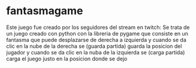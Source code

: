 # fantasmagame

Este juego fue creado por los seguidores del stream en twitch:
Se trata de un juego creado con python con la libreria de pygame
que consiste en un fantasma que puede desplazarse de derecha a izquierda
y cuando se da clic en la nube de la derecha se (guarda partida) guarda la posicion del jugador
y cuando se da clic en la nuba de la izquierda se (carga partida) carga el juego justo en la posicion donde se dejo
